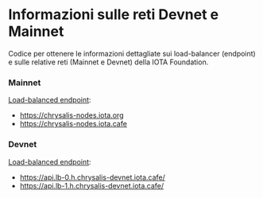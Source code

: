# Informazioni sulle reti Devnet e Mainnet
Codice per ottenere le informazioni dettagliate sui load-balancer (endpoint) e sulle relative reti (Mainnet e Devnet) della IOTA Foundation.

### Mainnet
[Load-balanced endpoint](https://wiki.iota.org/develop/endpoints/mainnet/):
- https://chrysalis-nodes.iota.org
- https://chrysalis-nodes.iota.cafe

### Devnet
[Load-balanced endpoint](https://wiki.iota.org/develop/endpoints/devnet/):
- https://api.lb-0.h.chrysalis-devnet.iota.cafe/
- https://api.lb-1.h.chrysalis-devnet.iota.cafe/